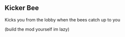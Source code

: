 ## Kicker Bee

Kicks you from the lobby when the bees catch up to you

(build the mod yourself im lazy)
